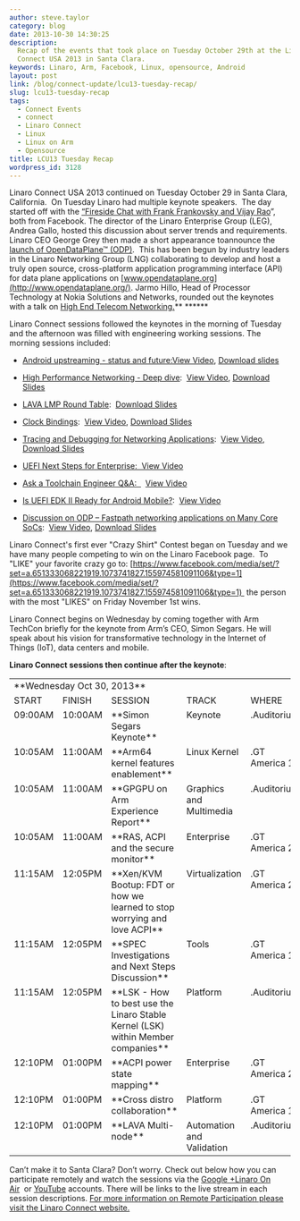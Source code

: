 ```yaml
---
author: steve.taylor
category: blog
date: 2013-10-30 14:30:25
description:
  Recap of the events that took place on Tuesday October 29th at the Linaro
  Connect USA 2013 in Santa Clara.
keywords: Linaro, Arm, Facebook, Linux, opensource, Android
layout: post
link: /blog/connect-update/lcu13-tuesday-recap/
slug: lcu13-tuesday-recap
tags:
  - Connect Events
  - connect
  - Linaro Connect
  - Linux
  - Linux on Arm
  - Opensource
title: LCU13 Tuesday Recap
wordpress_id: 3128
---
```


Linaro Connect USA 2013 continued on Tuesday October 29 in Santa Clara, California.  On Tuesday Linaro had multiple keynote speakers.  The day started off with the [“Fireside Chat with Frank Frankovsky and Vijay Rao](http://www.youtube.com/watch?v=UUAU5JnP1EM)”, both from Facebook. The director of the Linaro Enterprise Group (LEG), Andrea Gallo, hosted this discussion about server trends and requirements. Linaro CEO George Grey then made a short appearance toannounce the [launch of OpenDataPlane™ (ODP)](/news/linaro-launches-opendataplane-odp-project-deliver-open-source-cross-platform-interoperability-networking-platforms/).  This has been begun by industry leaders in the Linaro Networking Group (LNG) collaborating to develop and host a truly open source, cross-platform application programming interface (API) for data plane applications on [www.opendataplane.org](http://www.opendataplane.org/). Jarmo Hillo, Head of Processor Technology at Nokia Solutions and Networks, rounded out the keynotes with a talk on [High End Telecom Networking.](https://www.slideshare.net/linaroorg/lcu13-lng-highpernetwkingdeepdivejarmo131023)** \*\*\*\***

Linaro Connect sessions followed the keynotes in the morning of Tuesday and the afternoon was filled with engineering working sessions. The morning sessions included:

- [Android upstreaming - status and future:](http://lcu-13.zerista.com/event/member/85107)[View Video](http://www.youtube.com/watch?v=BeK28igciCk), [Download slides](https://www.slideshare.net/linaroorg/android-statusandfuture)

- [High Performance Networking - Deep dive](http://lcu-13.zerista.com/event/member/85112):  [View Video](http://www.youtube.com/watch?v=QTtKOoIteaY), [Download Slides](https://www.slideshare.net/linaroorg/lcu13-lng-highpernetwkingdeepdivejarmo131023)

- [LAVA LMP Round Table](http://lcu-13.zerista.com/event/member/85123):  [Download Slides](https://www.slideshare.net/linaroorg/02-lava-lmpdave)

- [Clock Bindings](http://lcu-13.zerista.com/event/member/85110):  [View Video](http://www.youtube.com/watch?v=ZwwQdAwQsKg), [Download Slides](https://www.slideshare.net/linaroorg/common-clockbindingsandstuff)

- [Tracing and Debugging for Networking Applications](http://lcu-13.zerista.com/event/member/85105):  [View Video](http://www.youtube.com/watch?v=z3BdRxMNuwA), [Download Slides](https://www.slideshare.net/linaroorg/lcu13-lng-trackdebugmagnushd)

- [UEFI Next Steps for Enterprise](http://lcu-13.zerista.com/event/member/85111)[:  View Video](http://www.youtube.com/watch?v=IwlOpwHVzwM)

- [Ask a Toolchain Engineer Q&A:  ](http://lcu-13.zerista.com/event/member/85113)  [View Video](http://www.youtube.com/watch?v=yUmq9mGHC80)

- [Is UEFI EDK II Ready for Android Mobile?](http://lcu-13.zerista.com/event/member/85114):  [View Video](http://www.youtube.com/watch?v=yUmq9mGHC80)

- [Discussion on ODP – Fastpath networking applications on Many Core SoCs](http://lcu-13.zerista.com/event/member/85109):  [View Video](http://www.youtube.com/watch?v=moWTXkbDrCQ), [Download Slides](https://www.slideshare.net/linaroorg/lcu13-lng-odpdiscussolavv7)

Linaro Connect's first ever "Crazy Shirt" Contest began on Tuesday and we have many people competing to win on the Linaro Facebook page.  To "LIKE" your favorite crazy go to: [https://www.facebook.com/media/set/?set=a.651333068221919.1073741827.155974581091106&type=1](https://www.facebook.com/media/set/?set=a.651333068221919.1073741827.155974581091106&type=1)  the person with the most "LIKES" on Friday November 1st wins.

Linaro Connect begins on Wednesday by coming together with Arm TechCon briefly for the keynote from Arm’s CEO, Simon Segars. He will speak about his vision for transformative technology in the Internet of Things (IoT), data centers and mobile.

**Linaro Connect sessions then continue after the keynote**:

<table cellpadding="0" cellspacing="0" border="0" class="table responsive-table">
<tbody >
<tr >
<td colspan="5" markdown="1">
**Wednesday Oct 30, 2013**
</td>
</tr>
<tr >

<td markdown="1" >
START
</td>

<td markdown="1" >
FINISH
</td>

<td markdown="1" >
SESSION
</td>

<td markdown="1" >
TRACK
</td>

<td markdown="1" >
WHERE
</td>
</tr>
<tr >

<td valign="top" markdown="1">
09:00AM
</td>

<td valign="top" markdown="1">
10:00AM
</td>

<td width="277" valign="top" markdown="1">
**Simon Segars Keynote**
</td>

<td valign="top" markdown="1">
Keynote
</td>

<td valign="top" markdown="1">
.Auditorium
</td>
</tr>
<tr >

<td valign="top" markdown="1">
10:05AM
</td>

<td valign="top" markdown="1">
11:00AM
</td>

<td width="277" valign="top" markdown="1">
**Arm64 kernel features enablement**
</td>

<td valign="top" markdown="1">
Linux Kernel
</td>

<td valign="top" markdown="1">
.GT America 1
</td>
</tr>
<tr >

<td valign="top" markdown="1">
10:05AM
</td>

<td valign="top" markdown="1">
11:00AM
</td>

<td width="277" valign="top" markdown="1">
**GPGPU on Arm Experience Report**
</td>

<td valign="top" markdown="1">
Graphics and Multimedia
</td>

<td valign="top" markdown="1">
.Auditorium
</td>
</tr>
<tr >

<td valign="top" markdown="1">
10:05AM
</td>

<td valign="top" markdown="1">
11:00AM
</td>

<td width="277" valign="top" markdown="1">
**RAS, ACPI and the secure monitor**
</td>

<td valign="top" markdown="1">
Enterprise
</td>

<td valign="top" markdown="1">
.GT America 2
</td>
</tr>
<tr >

<td valign="top" markdown="1">
11:15AM
</td>

<td valign="top" markdown="1">
12:05PM
</td>

<td width="277" valign="top" markdown="1">
**Xen/KVM Bootup: FDT or how we learned to stop worrying and love ACPI**
</td>

<td valign="top" markdown="1">
Virtualization
</td>

<td valign="top" markdown="1">
.GT America 2
</td>
</tr>
<tr >

<td valign="top" markdown="1">
11:15AM
</td>

<td valign="top" markdown="1">
12:05PM
</td>

<td width="277" valign="top" markdown="1">
**SPEC Investigations and Next Steps Discussion**
</td>

<td valign="top" markdown="1">
Tools
</td>

<td valign="top" markdown="1">
.GT America 1
</td>
</tr>
<tr >

<td valign="top" markdown="1">
11:15AM
</td>

<td valign="top" markdown="1">
12:05PM
</td>

<td width="277" valign="top" markdown="1">
**LSK - How to best use the Linaro Stable Kernel (LSK) within Member companies**
</td>

<td valign="top" markdown="1">
Platform
</td>

<td valign="top" markdown="1">
.Auditorium
</td>
</tr>
<tr >

<td valign="top" markdown="1">
12:10PM
</td>

<td valign="top" markdown="1">
01:00PM
</td>

<td width="277" valign="top" markdown="1">
**ACPI power state mapping**
</td>

<td valign="top" markdown="1">
Enterprise
</td>

<td valign="top" markdown="1">
.GT America 2
</td>
</tr>
<tr >

<td valign="top" markdown="1">
12:10PM
</td>

<td valign="top" markdown="1">
01:00PM
</td>

<td width="277" valign="top" markdown="1">
**Cross distro collaboration**
</td>

<td valign="top" markdown="1">
Platform
</td>

<td valign="top" markdown="1">
.GT America 1
</td>
</tr>
<tr >

<td valign="top" markdown="1">
12:10PM
</td>

<td valign="top" markdown="1">
01:00PM
</td>

<td width="277" valign="top" markdown="1">
**LAVA Multi-node**
</td>

<td valign="top" markdown="1">
Automation and Validation
</td>

<td valign="top" markdown="1">
.Auditorium
</td>
</tr>
</tbody>
</table>

Can’t make it to Santa Clara? Don’t worry. Check out below how you can participate remotely and watch the sessions via the [Google +Linaro On Air](https://web.archive.org/web/2019*/https://plus.google.com/u/0/116754366033915823792/posts)  or [YouTube](http://www.youtube.com/user/LinaroOnAir) accounts. There will be links to the live stream in each session descriptions. [For more information on Remote Participation please visit the Linaro Connect website.](/blog/remote-participation-for-lcu13/)
